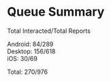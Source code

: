 # Queue Summary

Total Interacted/Total Reports

Android: 84/289  
Desktop: 156/618  
iOS: 30/69

Total: 270/976
